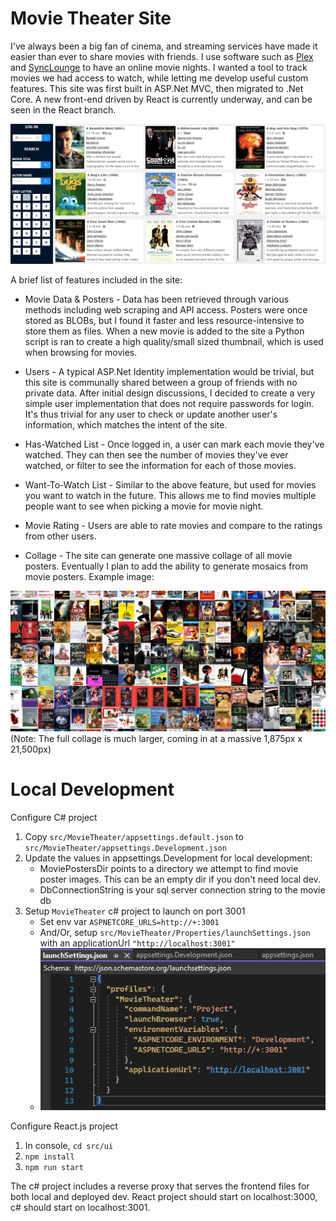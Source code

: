 # Movie Theater Site

 I've always been a big fan of cinema, and streaming services have made it easier than ever to share movies with friends. I use software such as [Plex](https://www.plex.tv/) and [SyncLounge](https://synclounge.tv/) to have an online movie nights. I wanted a tool to track movies we had access to watch, while letting me develop useful custom features. This site was first built in ASP.Net MVC, then migrated to .Net Core. A new front-end driven by React is currently underway, and can be seen in the React branch.

![Site Preview](./README/SitePreviewImage.png)

 A brief list of features included in the site:

 * Movie Data & Posters - Data has been retrieved through various methods including web scraping and API access. Posters were once stored as BLOBs, but I found it faster and less resource-intensive to store them as files. When a new movie is added to the site a Python script is ran to create a high quality/small sized thumbnail, which is used when browsing for movies.

 * Users - A typical ASP.Net Identity implementation would be trivial, but this site is communally shared between a group of friends with no private data. After initial design discussions, I decided to create a very simple user implementation that does not require passwords for login. It's thus trivial for any user to check or update another user's information, which matches the intent of the site.

 * Has-Watched List - Once logged in, a user can mark each movie they've watched. They can then see the number of movies they've ever watched, or filter to see the information for each of those movies.

 * Want-To-Watch List - Similar to the above feature, but used for movies you want to watch in the future. This allows me to find movies multiple people want to see when picking a movie for movie night.

 * Movie Rating - Users are able to rate movies and compare to the ratings from other users.

 * Collage - The site can generate one massive collage of all movie posters. Eventually I plan to add the ability to generate mosaics from movie posters. Example image:

![Collage Preview](./README/CollagePreviewImage.png) (Note: The full collage is much larger, coming in at a massive 1,875px x 21,500px)

# Local Development

Configure C# project
1. Copy `src/MovieTheater/appsettings.default.json` to `src/MovieTheater/appsettings.Development.json`
1. Update the values in appsettings.Development for local development:
    - MoviePostersDir points to a directory we attempt to find movie poster images. This can be an empty dir if you don't need local dev.
    - DbConnectionString is your sql server connection string to the movie db
1. Setup `MovieTheater` c# project to launch on port 3001
    - Set env var `ASPNETCORE_URLS=http://+:3001`
    - And/Or, setup `src/MovieTheater/Properties/launchSettings.json` with an applicationUrl `"http://localhost:3001"`
    - ![launchSettings.json image](./README/launchSettings.json.png)

Configure React.js project
1. In console, `cd src/ui`
1. `npm install`
1. `npm run start`

The c# project includes a reverse proxy that serves the frontend files for both local and deployed dev. React project should start on localhost:3000, c# should start on localhost:3001.